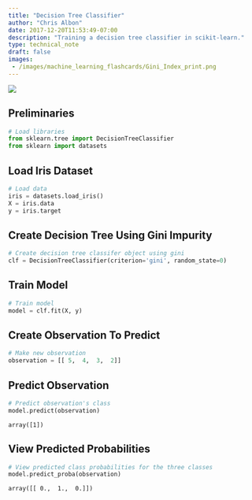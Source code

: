 ```yaml
---
title: "Decision Tree Classifier"
author: "Chris Albon"
date: 2017-12-20T11:53:49-07:00
description: "Training a decision tree classifier in scikit-learn."
type: technical_note
draft: false
images:
 - /images/machine_learning_flashcards/Gini_Index_print.png
---
```

<a alt="Gini Index" href="https://machinelearningflashcards.com">
    <img src="/images/machine_learning_flashcards/Gini_Index_print.png" class="flashcard center-block">
</a>

## Preliminaries


```python
# Load libraries
from sklearn.tree import DecisionTreeClassifier
from sklearn import datasets
```

## Load Iris Dataset


```python
# Load data
iris = datasets.load_iris()
X = iris.data
y = iris.target
```

## Create Decision Tree Using Gini Impurity


```python
# Create decision tree classifer object using gini
clf = DecisionTreeClassifier(criterion='gini', random_state=0)
```

## Train Model


```python
# Train model
model = clf.fit(X, y)
```

## Create Observation To Predict


```python
# Make new observation
observation = [[ 5,  4,  3,  2]]
```

## Predict Observation


```python
# Predict observation's class    
model.predict(observation)
```




    array([1])



## View Predicted Probabilities


```python
# View predicted class probabilities for the three classes
model.predict_proba(observation)
```




    array([[ 0.,  1.,  0.]])


